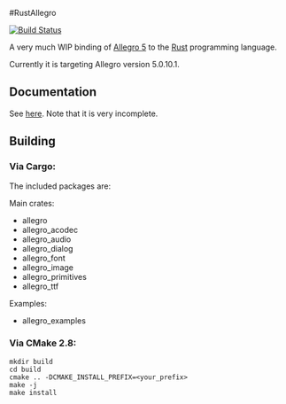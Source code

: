 #RustAllegro

[![Build Status](https://travis-ci.org/SiegeLord/RustAllegro.png)](https://travis-ci.org/SiegeLord/RustAllegro)

A very much WIP binding of [Allegro 5](http://liballeg.org/) to the [Rust](http://www.rust-lang.org/) programming language.

Currently it is targeting Allegro version 5.0.10.1.

## Documentation

See [here](http://siegelord.github.io/RustAllegro/doc/allegro5/index.html). Note that it is very incomplete.

## Building

### Via Cargo:

The included packages are:

Main crates:

* allegro
* allegro_acodec
* allegro_audio
* allegro_dialog
* allegro_font
* allegro_image
* allegro_primitives
* allegro_ttf

Examples:

* allegro_examples

### Via CMake 2.8:

~~~
mkdir build
cd build
cmake .. -DCMAKE_INSTALL_PREFIX=<your_prefix>
make -j
make install
~~~
